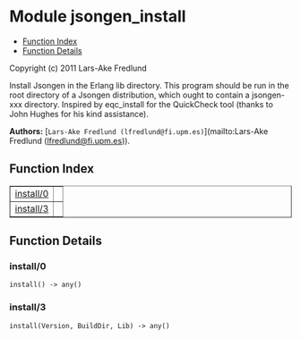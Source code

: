 

# Module jsongen_install #
* [Function Index](#index)
* [Function Details](#functions)

Copyright (c) 2011 Lars-Ake Fredlund

Install Jsongen in the Erlang lib directory.  This program
should be run in the root directory of a Jsongen distribution,
which ought to contain a jsongen-xxx directory.
Inspired by eqc_install for the QuickCheck tool
(thanks to John Hughes for his kind assistance).

__Authors:__ [`Lars-Ake Fredlund (lfredlund@fi.upm.es)`](mailto:Lars-Ake Fredlund (lfredlund@fi.upm.es)).
<a name="index"></a>

## Function Index ##


<table width="100%" border="1" cellspacing="0" cellpadding="2" summary="function index"><tr><td valign="top"><a href="#install-0">install/0</a></td><td></td></tr><tr><td valign="top"><a href="#install-3">install/3</a></td><td></td></tr></table>


<a name="functions"></a>

## Function Details ##

<a name="install-0"></a>

### install/0 ###

`install() -> any()`


<a name="install-3"></a>

### install/3 ###

`install(Version, BuildDir, Lib) -> any()`


